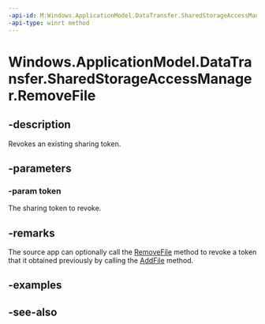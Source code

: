 ----api-id: M:Windows.ApplicationModel.DataTransfer.SharedStorageAccessManager.RemoveFile(System.String)
-api-type: winrt method
---<!-- Method syntaxpublic void RemoveFile(System.String token)--># Windows.ApplicationModel.DataTransfer.SharedStorageAccessManager.RemoveFile## -descriptionRevokes an existing sharing token.## -parameters### -param tokenThe sharing token to revoke.## -remarksThe source app can optionally call the [RemoveFile](sharedstorageaccessmanager_removefile.md) method to revoke a token that it obtained previously by calling the [AddFile](sharedstorageaccessmanager_addfile.md) method.## -examples## -see-also